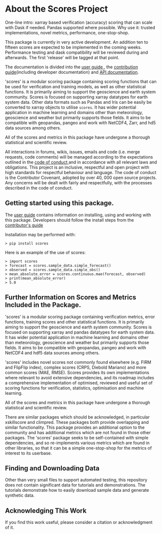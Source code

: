 # About the Scores Project

One-line intro: xarray based verification (accuracy) scoring that can scale with Dask if needed. Pandas supported where possible.
Why use it: trusted implementations, novel metrics, performance, one-stop-shop.

This package is currently in very active development. An addition ten to fifteen scores are expected to be implemented in the coming weeks. Performance testing and dask compatibility will be reviewed during and afterwards. The first 'release' will be tagged at that point.

The documentation is divided into the [ user guide ](docs/userguide.md), the [ contribution guide](docs/contributing.md)(including developer documentation) and [API documentation](docs/api.md).

'scores' is a modular scoring package containing scoring functions that can be used for verification and training models, as well as other statistical functions. It is primarily aiming to support the geoscience and earth system community. Scores is focused on supporting xarray datatypes for earth system data. Other data formats such as Pandas and Iris can be easily be converted to xarray objects to utilise `scores`. It has wider potential application in machine learning and domains other than meteorology, geoscience and weather but primarily supports those fields. It aims to be compatible with geopandas, pangeo and work with NetCDF4, Zarr, and hd5 data sources among others.

All of the scores and metrics in this package have undergone a thorough statistical and scientific review.

All interactions in forums, wikis, issues, emails and code (i.e. merge requests, code comments) will be managed according to the expectations outlined in the [ code of conduct ](CODE_OF_CONDUCT.md) and in accordance with all relevant laws and obligations. This project is an inclusive, respectful and open project with high standards for respectful behaviour and language. The code of conduct is the Contributor Covenant, adopted by over 40, 000 open source projects. Any concerns will be dealt with fairly and respectfully, with the processes described in the code of conduct.

## Getting started using this package.

The [user guide](docs/userguide.md) contains information on installing, using and working with this package. Developers should follow the install steps from the [contributor's guide](docs/contributing.md)

Installation may be performed with:
```
> pip install scores
```

Here is an example of the use of scores:
```
> import scores
> forecast = scores.sample_data.simple_forecast()
> observed = scores.sample_data.simple_obs()
> mean_absolute_error = scores.continuous.mae(forecast, observed)
> print(mean_absolute_error)
> 5.0
```

## Further Information on Scores and Metrics Included in the Package.

'scores' is a modular scoring package containing verification metrics, error functions, training scores and other statistical functions. It is primarily aiming to support the geoscience and earth system community. Scores is focused on supporting xarray and pandas datatypes for earth system data. It has wider potential application in machine learning and domains other than meteorology, geoscience and weather but primarily supports those fields. It aims to be compatible with geopandas, pangeo and work with NetCDF4 and hdf5 data sources among others.

'scores' includes novel scores not commonly found elsewhere (e.g. FIRM and FlipFlip index), complex scores (CRPS, Diebold Mariano) and more common scores (MAE, RMSE). Scores provides its own implementations where relevant to avoid extensive dependencies, and its roadmap includes a comprehensive implementation of optimised, reviewed and useful set of scoring functions for verification, statistics, optimisation and machine learning.

All of the scores and metrics in this package have undergone a thorough statistical and scientific review.

There are similar packages which should be acknowledged, in particular xskillscore and climpred. These packages both provide overlapping and similar functionality. This package provides an additional option to the community and has additional metrics which are not found in those other packages. The 'scores' package seeks to be self-contained with simple dependencies, and so re-implements various metrics which are found in other libraries, so that it can be a simple one-stop-shop for the metrics of interest to its userbase.

## Finding and Downloading Data

Other than very small files to support automated testing, this repository does not contain significant data for tutorials and demonstrations. The tutorials demonstrate how to easily download sample data and generate synthetic data.

## Acknowledging This Work

If you find this work useful, please consider a citation or acknowledgment of it.

